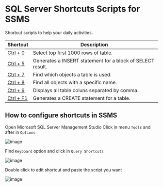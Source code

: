 # SQL Server Shortcuts Scripts for SSMS

Shortcut scripts to help your daily activities.

| Shortcut | Description |
| -------- | ----------- |
| [Ctrl + 0](https://github.com/GersonJunior12/sql-server-shortcuts/tree/main/Ctrl%20%2B%200) | Select top first 1000 rows of table. |
| [Ctrl + 5](https://github.com/GersonJunior12/sql-server-shortcuts/tree/main/Ctrl%20%2B%205) | Generates a INSERT statement for a block of SELECT result. |
| [Ctrl + 7](https://github.com/GersonJunior12/sql-server-shortcuts/tree/main/Ctrl%20%2B%207) | Find which objects a table is used. |
| [Ctrl + 8](https://github.com/GersonJunior12/sql-server-shortcuts/tree/main/Ctrl%20%2B%208) | Find all objects with a specific name. |
| [Ctrl + 9](https://github.com/GersonJunior12/sql-server-shortcuts/tree/main/Ctrl%20%2B%209) | Displays all table coluns separated by comma. |
| [Ctrl + F1](https://github.com/GersonJunior12/sql-server-shortcuts/tree/main/Ctrl%20%2B%20F1) | Generates a CREATE statement for a table. |

## How to configure shortcuts in SSMS

Open Microsoft SQL Server Management Studio
Click in menu `Tools` and after in `Options`

![image](https://github.com/user-attachments/assets/77c61b19-7a5c-408b-95a1-ef57524a5a88)

Find `Keyboard` option and click in `Query Shortcuts`

![image](https://github.com/user-attachments/assets/18fba63f-b0ad-4e73-8d57-313dbede57b9)

Double click to edit shortcut and paste the script you want

![image](https://github.com/user-attachments/assets/c051688b-ec37-4e7e-b7b8-46401055c7b3)

